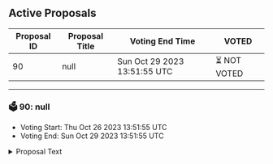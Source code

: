## Active Proposals

| Proposal ID | Proposal Title | Voting End Time | VOTED |
|-------------|----------------|-----------------|-------|
| 90 | null | Sun Oct 29 2023 13:51:55 UTC | ⏳ NOT VOTED |

---

### 🗳 90: null
- Voting Start: Thu Oct 26 2023 13:51:55 UTC
- Voting End: Sun Oct 29 2023 13:51:55 UTC

<details>
<summary>Proposal Text</summary>
 
null
</details>
